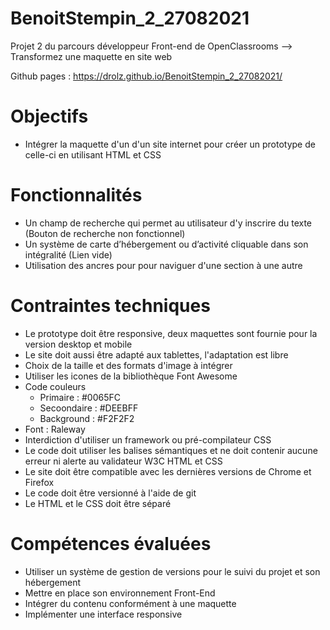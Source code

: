 # BenoitStempin_2_27082021

Projet 2 du parcours développeur Front-end de OpenClassrooms --> Transformez une maquette en site web

Github pages : https://drolz.github.io/BenoitStempin_2_27082021/


# Objectifs
+ Intégrer la maquette d'un d'un site internet pour créer un prototype de celle-ci en utilisant HTML et CSS

# Fonctionnalités
+ Un champ de recherche qui permet au utilisateur d'y inscrire du texte (Bouton de recherche non fonctionnel)
+ Un système de carte d’hébergement ou d’activité cliquable dans son intégralité (Lien vide)
+ Utilisation des ancres pour pour naviguer d'une section à une autre

# Contraintes techniques
+ Le prototype doit être responsive, deux maquettes sont fournie pour la version desktop et mobile
+ Le site doit aussi être adapté aux tablettes, l'adaptation est libre
+ Choix de la taille et des formats d'image à intégrer
+ Utiliser les icones de la bibliothèque Font Awesome
+ Code couleurs
  + Primaire : #0065FC
  + Secoondaire : #DEEBFF
  + Background : #F2F2F2
+ Font : Raleway
+ Interdiction d'utiliser un framework ou pré-compilateur CSS
+ Le code doit utiliser les balises sémantiques et ne doit contenir aucune erreur ni alerte au validateur W3C HTML et CSS
+ Le site doit être compatible avec les dernières versions de Chrome et Firefox
+ Le code doit être versionné à l'aide de git
+ Le HTML et le CSS doit être séparé

# Compétences évaluées
+ Utiliser un système de gestion de versions pour le suivi du projet et son hébergement
+ Mettre en place son environnement Front-End
+ Intégrer du contenu conformément à une maquette
+ Implémenter une interface responsive
